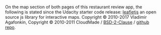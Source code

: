 On the map section of both pages of this restaurant review app, the following is stated since the Udacity starter code release:
[leafletjs](https://leafletjs.com/) an open source js library for interactive maps.
Copyright © 2010-2017 Vladimir Agafonkin, Copyright © 2010-2011 CloudMade / [BSD-2-Clause](https://choosealicense.com/licenses/bsd-2-clause/) / [github repo](https://github.com/Leaflet/Leaflet/blob/master/LICENSE).
